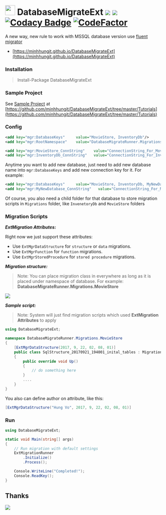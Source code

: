 # <img rel="https://raw.githubusercontent.com/minhhungit/DatabaseMigrateExt/master/develop/Icon/logo.png" src="https://raw.githubusercontent.com/minhhungit/DatabaseMigrateExt/develop/wiki/Icon/logo.png" width="32" /> DatabaseMigrateExt <a href="https://ci.appveyor.com/project/minhhungit/DatabaseMigrateExt"> <img src="https://ci.appveyor.com/api/projects/status/el1b0f9rrgup8vgv?svg=true" /></a> <a href="https://www.nuget.org/packages/DatabaseMigrateExt/"><img src="https://img.shields.io/nuget/v/DatabaseMigrateExt.svg?style=flat" /></a> [![Codacy Badge](https://api.codacy.com/project/badge/Grade/d1b3c86714594b6894bb9382c3f85f33)](https://www.codacy.com/app/it.minhhung/DatabaseMigrateExt?utm_source=github.com&amp;utm_medium=referral&amp;utm_content=minhhungit/DatabaseMigrateExt&amp;utm_campaign=Badge_Grade) [![CodeFactor](https://www.codefactor.io/repository/github/minhhungit/databasemigrateext/badge)](https://www.codefactor.io/repository/github/minhhungit/databasemigrateext)

A new way, new rule to work with MSSQL database version use [fluent migrator](https://github.com/fluentmigrator/fluentmigrator)
- [https://minhhungit.github.io/DatabaseMigrateExt](https://minhhungit.github.io/DatabaseMigrateExt)

### Installation
>Install-Package DatabaseMigrateExt


### Sample Project

See [Sample Project](https://github.com/minhhungit/DatabaseMigrateExt/tree/master/Tutorials) at [https://github.com/minhhungit/DatabaseMigrateExt/tree/master/Tutorials](https://github.com/minhhungit/DatabaseMigrateExt/tree/master/Tutorials)


### Config

```xml
<add key="mgr:DatabaseKeys"     value="MovieStore, InventoryDb"/>
<add key="mgr:RootNamespace"    value="DatabaseMigrateRunner.Migrations"/>

<add key="mgr:MovieStore_ConnString"    value="ConnectionString_For_MovieStore"/>
<add key="mgr:InventoryDb_ConnString"   value="ConnectionString_For_Inventory"/>
```


Anytime you want to add new database, just need to add new database name into `mgr:DatabaseKeys` and add new connection key for it.
For example:
```xml
<add key="mgr:DatabaseKeys"     value="MovieStore, InventoryDb, MyNewDatabase"/>
<add key="mgr:MyNewDatabase_ConnString"   value="ConnectionString_For_MyNewDatabase"/>
```
Of course, you also need a child folder for that database to store migration scripts in `Migrations` folder, like `InvenetoryDb` and `MovieStore` folders


### Migration Scripts
***ExtMigration Attributes:***

Right now we just support these attributes:
- Use `ExtMgrDataStructure` for `structure` or `data` migrations.
- Use `ExtMgrFunction` for `function` migrations.
- Use `ExtMgrStoredProcedure` for `stored procedure` migrations.

***Migration structure:***
> Note: You can place migration class in everywhere as long as it is placed under namespace of database.
> For example: **DatabaseMigrateRunner.Migrations.MovieStore**

<img src="https://raw.githubusercontent.com/minhhungit/DatabaseMigrateExt/master/wiki/Images/demo.png" />


***Sample script:*** 
> Note: System will just find migration scripts which used **ExtMigration Attributes** to apply

```csharp
using DatabaseMigrateExt;

namespace DatabaseMigrateRunner.Migrations.MovieStore
{
    [ExtMgrDataStructure(2017, 9, 22, 02, 08, 01)]
    public class SqlStructure_20170921_194001_inital_tables : Migration
    {
        public override void Up()
        {
            // do something here
        }
        ....
    }
}
```
You also can define author on attribute, like this:
```csharp
[ExtMgrDataStructure("Hung Vo", 2017, 9, 22, 02, 08, 01)]
```

### Run
```csharp
using DatabaseMigrateExt;

static void Main(string[] args)
{
    // Run migration with default settings
    ExtMigrationRunner
        .Initialize()
        .Process();

    Console.WriteLine("Completed!");
    Console.ReadKey();
}
```

## Thanks
<a href="https://www.jetbrains.com/"><img src="https://raw.githubusercontent.com/minhhungit/DatabaseMigrateExt/master/wiki/Images/jetbrains-128x128.png" /></a>
